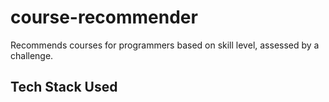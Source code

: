 # course-recommender
Recommends courses for programmers based on skill level, assessed by a challenge.
## Tech Stack Used 
    
